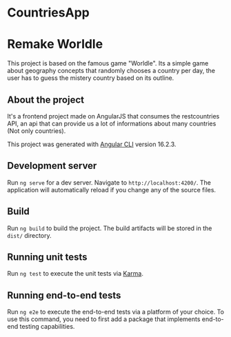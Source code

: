 # CountriesApp

# Remake Worldle

This project is based on the famous game "Worldle". Its a simple game about geography concepts that randomly chooses a country per day, the user has to guess the mistery country based on its outline.

## About the project

It's a frontend project made on AngularJS that consumes the restcountries API, an api that can provide us a lot of informations about many countries (Not only countries).


This project was generated with [Angular CLI](https://github.com/angular/angular-cli) version 16.2.3.

## Development server

Run `ng serve` for a dev server. Navigate to `http://localhost:4200/`. The application will automatically reload if you change any of the source files.

## Build

Run `ng build` to build the project. The build artifacts will be stored in the `dist/` directory.

## Running unit tests

Run `ng test` to execute the unit tests via [Karma](https://karma-runner.github.io).

## Running end-to-end tests

Run `ng e2e` to execute the end-to-end tests via a platform of your choice. To use this command, you need to first add a package that implements end-to-end testing capabilities.
